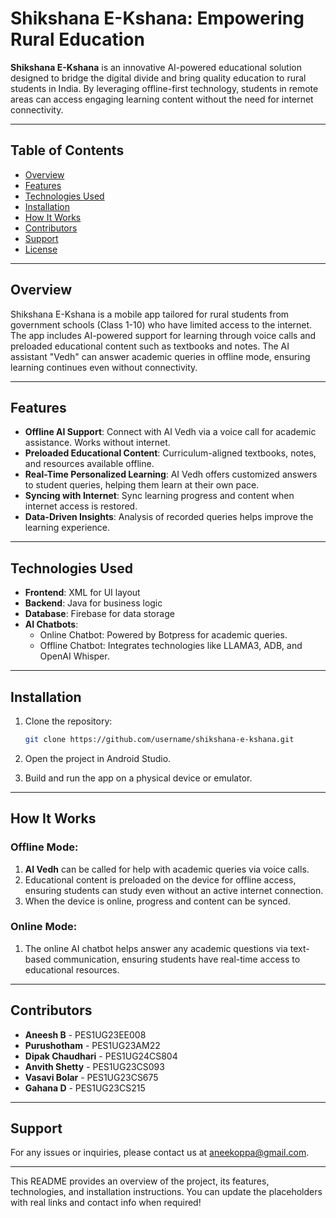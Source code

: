 # Shikshana E-Kshana: Empowering Rural Education

**Shikshana E-Kshana** is an innovative AI-powered educational solution designed to bridge the digital divide and bring quality education to rural students in India. By leveraging offline-first technology, students in remote areas can access engaging learning content without the need for internet connectivity.

---

## Table of Contents

- [Overview](#overview)
- [Features](#features)
- [Technologies Used](#technologies-used)
- [Installation](#installation)
- [How It Works](#how-it-works)
- [Contributors](#contributors)
- [Support](#support)
- [License](#license)

---

## Overview

Shikshana E-Kshana is a mobile app tailored for rural students from government schools (Class 1-10) who have limited access to the internet. The app includes AI-powered support for learning through voice calls and preloaded educational content such as textbooks and notes. The AI assistant "Vedh" can answer academic queries in offline mode, ensuring learning continues even without connectivity. 

---

## Features

- **Offline AI Support**: Connect with AI Vedh via a voice call for academic assistance. Works without internet.
- **Preloaded Educational Content**: Curriculum-aligned textbooks, notes, and resources available offline.
- **Real-Time Personalized Learning**: AI Vedh offers customized answers to student queries, helping them learn at their own pace.
- **Syncing with Internet**: Sync learning progress and content when internet access is restored.
- **Data-Driven Insights**: Analysis of recorded queries helps improve the learning experience.

---

## Technologies Used

- **Frontend**: XML for UI layout
- **Backend**: Java for business logic
- **Database**: Firebase for data storage
- **AI Chatbots**: 
  - Online Chatbot: Powered by Botpress for academic queries.
  - Offline Chatbot: Integrates technologies like LLAMA3, ADB, and OpenAI Whisper.

---

## Installation

1. Clone the repository:
   ```bash
   git clone https://github.com/username/shikshana-e-kshana.git
   ```

2. Open the project in Android Studio.

3. Build and run the app on a physical device or emulator.

---

## How It Works

### Offline Mode:
1. **AI Vedh** can be called for help with academic queries via voice calls. 
2. Educational content is preloaded on the device for offline access, ensuring students can study even without an active internet connection.
3. When the device is online, progress and content can be synced.

### Online Mode:
1. The online AI chatbot helps answer any academic questions via text-based communication, ensuring students have real-time access to educational resources.

---

## Contributors

- **Aneesh B** - PES1UG23EE008
- **Purushotham** - PES1UG23AM22
- **Dipak Chaudhari** - PES1UG24CS804
- **Anvith Shetty** - PES1UG23CS093
- **Vasavi Bolar** - PES1UG23CS675
- **Gahana D** - PES1UG23CS215

---

## Support

For any issues or inquiries, please contact us at [aneekoppa@gmail.com](mailto:aneekoppa@gmail.com).

---

This README provides an overview of the project, its features, technologies, and installation instructions. You can update the placeholders with real links and contact info when required!
